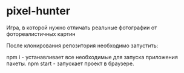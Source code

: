 # pixel-hunter
Игра, в которой нужно отличать реальные фотографии от фотореалистичных картин

После клонирования репозитория необходимо запустить:

npm i - устанавливает все необходимые для запуска приложения пакеты.
npm start - запускает проект в браузере.
